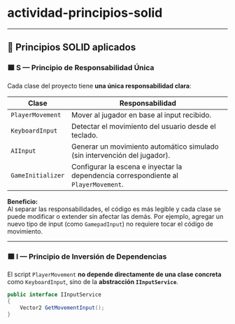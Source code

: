 # actividad-principios-solid

---

## 🧱 Principios SOLID aplicados

### 🟦 **S — Principio de Responsabilidad Única**

Cada clase del proyecto tiene **una única responsabilidad clara**:

| Clase | Responsabilidad |
|--------|------------------|
| `PlayerMovement` | Mover al jugador en base al input recibido. |
| `KeyboardInput` | Detectar el movimiento del usuario desde el teclado. |
| `AIInput` | Generar un movimiento automático simulado (sin intervención del jugador). |
| `GameInitializer` | Configurar la escena e inyectar la dependencia correspondiente al `PlayerMovement`. |

**Beneficio:**  
Al separar las responsabilidades, el código es más legible y cada clase se puede modificar o extender sin afectar las demás. Por ejemplo, agregar un nuevo tipo de input (como `GamepadInput`) no requiere tocar el código de movimiento.

---

### 🟩 **I — Principio de Inversión de Dependencias**

El script `PlayerMovement` **no depende directamente de una clase concreta** como `KeyboardInput`, sino de la **abstracción `IInputService`**.  

```csharp
public interface IInputService
{
    Vector2 GetMovementInput();
}
